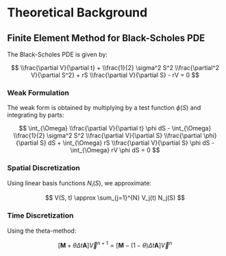 # Theoretical Background

## Finite Element Method for Black-Scholes PDE

The Black-Scholes PDE is given by:

$$
\\frac{\partial V}{\partial t} + \\frac{1}{2} \sigma^2 S^2 \\frac{\partial^2 V}{\partial S^2} + rS \\frac{\partial V}{\partial S} - rV = 0
$$

### Weak Formulation

The weak form is obtained by multiplying by a test function $\phi(S)$ and integrating by parts:

$$
\int_{\Omega} \\frac{\partial V}{\partial t} \phi  dS - \int_{\Omega} \\frac{1}{2} \sigma^2 S^2 \\frac{\partial V}{\partial S} \\frac{\partial \phi}{\partial S}  dS + \int_{\Omega} rS \\frac{\partial V}{\partial S} \phi  dS - \int_{\Omega} rV \phi  dS = 0
$$

### Spatial Discretization

Using linear basis functions $N_i(S)$, we approximate:

$$
V(S, t) \approx \sum_{j=1}^{N} V_j(t) N_j(S)
$$

### Time Discretization

Using the theta-method:

$$
\left[ \mathbf{M} + \theta \Delta t \mathbf{A} \right] \vec{V}^{n+1} = \left[ \mathbf{M} - (1-\theta) \Delta t \mathbf{A} \right] \vec{V}^{n}
$$
